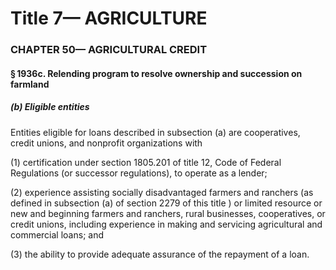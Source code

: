 
# Title 7— AGRICULTURE
### CHAPTER 50— AGRICULTURAL CREDIT
#### § 1936c. Relending program to resolve ownership and succession on farmland
##### (b) Eligible entities

Entities eligible for loans described in subsection (a) are cooperatives, credit unions, and nonprofit organizations with

(1) certification under section 1805.201 of title 12, Code of Federal Regulations (or successor regulations), to operate as a lender;

(2) experience assisting socially disadvantaged farmers and ranchers (as defined in subsection (a) of section 2279 of this title ) or limited resource or new and beginning farmers and ranchers, rural businesses, cooperatives, or credit unions, including experience in making and servicing agricultural and commercial loans; and

(3) the ability to provide adequate assurance of the repayment of a loan.
